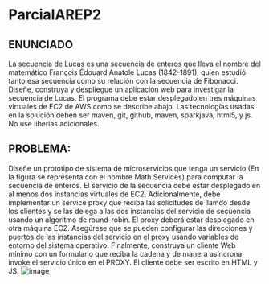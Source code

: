 # ParcialAREP2
## ENUNCIADO
La secuencia de Lucas es una secuencia de enteros que lleva el nombre del matemático François Édouard Anatole Lucas (1842-1891), quien estudió tanto esa secuencia como su relación con la secuencia de Fibonacci.
Diseñe, construya y despliegue un aplicación web para investigar la secuencia de Lucas. El programa debe estar desplegado en tres máquinas virtuales de EC2 de AWS como se describe abajo. Las tecnologías usadas en la solución deben ser maven, git, github, maven, sparkjava, html5, y js. No use liberías adicionales.
## PROBLEMA:
Diseñe un prototipo de sistema de microservicios que tenga un servicio (En la figura se representa con el nombre Math Services) para computar la secuencia de enteros.  El servicio de la secuencia debe estar desplegado en al menos dos instancias virtuales de EC2. Adicionalmente, debe implementar un service proxy que reciba las solicitudes de llamdo desde los clientes  y se las delega a las dos instancias del servicio de secuencia usando un algoritmo de round-robin. El proxy deberá estar desplegado en otra máquina EC2. Asegúrese que se pueden configurar las direcciones y puertos de las instancias del servicio en el proxy usando variables de entorno del sistema operativo.  Finalmente, construya un cliente Web mínimo con un formulario que reciba la cadena y de manera asíncrona invoke el servicio único en el PROXY. El cliente debe ser escrito en HTML y JS.
![image](https://github.com/sebasporras14/ParcialAREP2/assets/69282634/18f929ad-a8aa-4c56-9e07-6bd5a1f70b9c)

